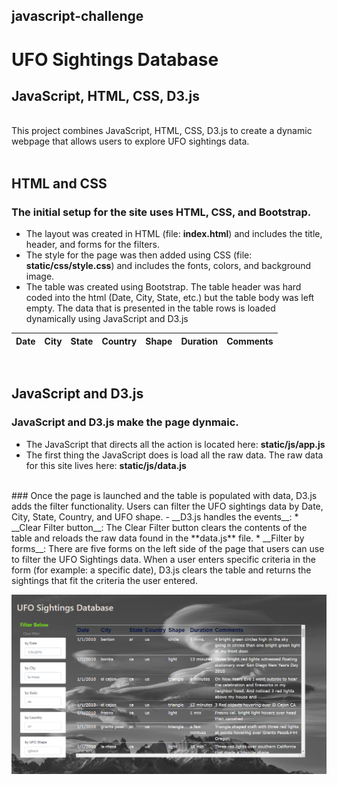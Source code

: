 ## javascript-challenge
# UFO Sightings Database
## JavaScript, HTML, CSS, D3.js
<br>
This project combines JavaScript, HTML, CSS, D3.js to create a dynamic webpage that allows users to explore UFO sightings data.
<br><br>

## HTML and CSS
### The initial setup for the site uses HTML, CSS, and Bootstrap.  
 - The layout was created in HTML (file:  **index.html**) and includes the title, header, and forms for the filters.
 - The style for the page was then added using CSS (file:  **static/css/style.css**) and includes the fonts, colors, and background image.
 - The table was created using Bootstrap.  The table header was hard coded into the html (Date, City, State, etc.) but the table body was left empty.  The data that is presented in the table rows is loaded dynamically using JavaScript and D3.js

 Date | City | State | Country | Shape | Duration | Comments
 -----| -----|-------|---------|-------|----------|---------


<br>

## JavaScript and D3.js
### JavaScript and D3.js make the page dynmaic.
- The JavaScript that directs all the action is located here:  **static/js/app.js**
- The first thing the JavaScript does is load all the raw data.  The raw data for this site lives here:  **static/js/data.js**
<br>
### Once the page is launched and the table is populated with data, D3.js adds the filter functionality.  Users can filter the UFO sightings data by Date, City, State, Country, and UFO shape. 
- __D3.js handles the events__:
    * __Clear Filter button__:  The Clear Filter button clears the contents of the table and reloads the raw data found in the **data.js** file.
    * __Filter by forms__:  There are five forms on the left side of the page that users can use to filter the UFO Sightings data.  When a user enters specific criteria in the form (for example: a specific date), D3.js clears the table and returns the sightings that fit the criteria the user entered.

<br>

![ufo](UFO-level-1_and_2/static/css/images/site_shot.PNG)

